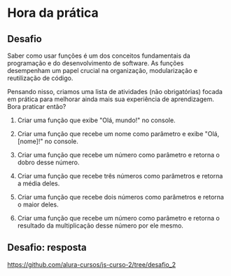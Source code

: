 # Hora da prática

## Desafio

Saber como usar funções é um dos conceitos fundamentais da programação e do desenvolvimento de software. As funções desempenham um papel crucial na organização, modularização e reutilização de código.

Pensando nisso, criamos uma lista de atividades (não obrigatórias) focada em prática para melhorar ainda mais sua experiência de aprendizagem. Bora praticar então?

1. Criar uma função que exibe "Olá, mundo!" no console.

2. Criar uma função que recebe um nome como parâmetro e exibe "Olá, [nome]!" no console.

3. Criar uma função que recebe um número como parâmetro e retorna o dobro desse número.

4. Criar uma função que recebe três números como parâmetros e retorna a média deles.

5. Criar uma função que recebe dois números como parâmetros e retorna o maior deles.

6. Criar uma função que recebe um número como parâmetro e retorna o resultado da multiplicação desse número por ele mesmo.

## Desafio: resposta

<https://github.com/alura-cursos/js-curso-2/tree/desafio_2>
